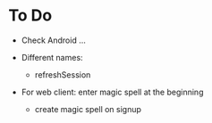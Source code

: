 # To Do
* Check Android ...
* Different names:
	* refreshSession 


* For web client: enter magic spell at the beginning
	* create magic spell on signup